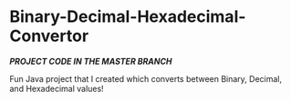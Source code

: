# Binary-Decimal-Hexadecimal-Convertor
***PROJECT CODE IN THE MASTER BRANCH***

Fun Java project that I created which converts between Binary, Decimal, and Hexadecimal values!
